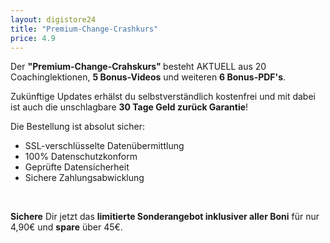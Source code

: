 ```yaml
---
layout: digistore24
title: "Premium-Change-Crashkurs"
price: 4.9
---
```

<p>Der&#xA0;<strong>&quot;Premium-Change-Crahskurs&quot; </strong>besteht AKTUELL aus 20 Coachinglektionen, <strong>5 Bonus-Videos</strong> und weiteren <strong>6&#xA0;Bonus-PDF&apos;s</strong>.</p>
<p>Zuk&#xFC;nftige Updates erh&#xE4;lst du selbstverst&#xE4;ndlich kostenfrei und mit dabei ist auch die unschlagbare <strong>30 Tage Geld zur&#xFC;ck Garantie</strong>!</p>
<p>Die Bestellung ist absolut sicher:</p>
<ul><li>SSL-verschl&#xFC;sselte Daten&#xFC;bermittlung</li>
<li>100% Datenschutzkonform</li>
<li>Gepr&#xFC;fte Datensicherheit</li>
<li>Sichere Zahlungsabwicklung</li>
</ul><p>&#xA0;</p>
<p><strong>Sichere</strong> Dir jetzt das <strong>limitierte Sonderangebot inklusiver aller Boni</strong>&#xA0;f&#xFC;r nur 4,90&#x20AC; und <strong>spare</strong> &#xFC;ber 45&#x20AC;.</p>